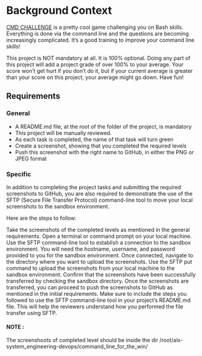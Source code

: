<h1> Background Context</h1>
<a href="https://intranet.alxswe.com/rltoken/a83_NOBEtXgFr1Yqej0HYA">CMD CHALLENGE</a> is a pretty cool game challenging you on Bash skills. Everything is done via the command line and the questions are becoming increasingly complicated. It’s a good training to improve your command line skills!

This project is NOT mandatory at all. It is 100% optional. Doing any part of this project will add a project grade of over 100% to your average. Your score won’t get hurt if you don’t do it, but if your current average is greater than your score on this project, your average might go down. Have fun!

<h2>Requirements</h2>

<h3>General</h3>

<ul>
    <li>A README.md file, at the root of the folder of the project, is mandatory</li>
    <li>This project will be manually reviewed.</li>
    <li>As each task is completed, the name of that task will turn green</li>
    <li>Create a screenshot, showing that you completed the required levels</li>
    <li>Push this screenshot with the right name to GitHub, in either the PNG or JPEG format</li>
</ul>
<h3>Specific</h3>
In addition to completing the project tasks and submitting the required screenshots to GitHub, you are also required to demonstrate the use of the SFTP (Secure File Transfer Protocol) command-line tool to move your local screenshots to the sandbox environment.

Here are the steps to follow:

Take the screenshots of the completed levels as mentioned in the general requirements.
Open a terminal or command prompt on your local machine.
Use the SFTP command-line tool to establish a connection to the sandbox environment. You will need the hostname, username, and password provided to you for the sandbox environment.
Once connected, navigate to the directory where you want to upload the screenshots.
Use the SFTP put command to upload the screenshots from your local machine to the sandbox environment.
Confirm that the screenshots have been successfully transferred by checking the sandbox directory.
Once the screenshots are transferred, you can proceed to push the screenshots to GitHub as mentioned in the initial requirements.
Make sure to include the steps you followed to use the SFTP command-line tool in your project’s README.md file. This will help the reviewers understand how you performed the file transfer using SFTP.

<h4>NOTE :</h4>
The screenshoots of completed level should be inside the dir /root/alx-system_engineering-devops/command_line_for_the_win/
